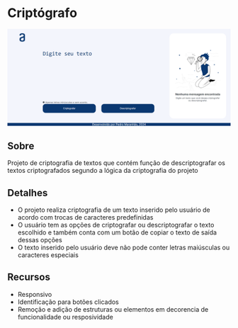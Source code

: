 <h1>Criptógrafo</h1>

<img src="./img/projeto.png" alt="projeto_criptografo">

<h2>Sobre</h2>
<p>Projeto de criptografia de textos que contém função de descriptografar os textos criptografados segundo a lógica da criptografia do projeto</p>

<h2>Detalhes</h2>
<ul>
<li>O projeto realiza criptografia de um texto inserido pelo usuário de acordo com trocas de caracteres predefinidas</li>
<li>O usuário tem as opções de criptografar ou descriptografar o texto escolhido e também conta com um botão de copiar o texto de saída dessas opções</li>
<li>O texto inserido pelo usuário deve não pode conter letras maiúsculas ou caracteres especiais</li>
</ul>

<h2>Recursos</h2>
<ul>
  <li>Responsivo</li>
  <li>Identificação para botões clicados</li>
  <li>Remoção e adição de estruturas ou elementos em decorencia de funcionalidade ou resposividade</li>
</ul>

